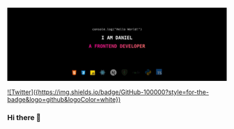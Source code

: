 ![Daniel Onaolapo](1500x500.jpeg)

<a href="https://twitter.com/1DanielOnaolapo">
![Twitter]({https://img.shields.io/badge/GitHub-100000?style=for-the-badge&logo=github&logoColor=white})
</a>

### Hi there 👋

<!--
**onadan/onadan** is a ✨ _special_ ✨ repository because its `README.md` (this file) appears on your GitHub profile.

Here are some ideas to get you started:

- 🔭 I’m currently working on ...
- 🌱 I’m currently learning ...
- 👯 I’m looking to collaborate on ...
- 🤔 I’m looking for help with ...
- 💬 Ask me about ...
- 📫 How to reach me: ...
- 😄 Pronouns: ...
- ⚡ Fun fact: ...
-->
